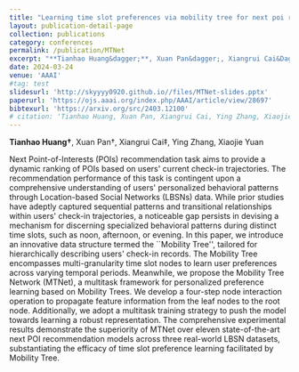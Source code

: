 ```yaml
---
title: "Learning time slot preferences via mobility tree for next poi recommendation"
layout: publication-detail-page
collection: publications
category: conferences
permalink: /publication/MTNet
excerpt: "**Tianhao Huang&dagger;**, Xuan Pan&dagger;, Xiangrui Cai&Dagger;, Ying Zhang, Xiaojie Yuan"
date: 2024-03-24
venue: 'AAAI'
#tag: test
slidesurl: 'http://skyyyy0920.github.io//files/MTNet-slides.pptx'
paperurl: 'https://ojs.aaai.org/index.php/AAAI/article/view/28697'
bibtexurl: 'https://arxiv.org/src/2403.12100'
# citation: 'Tianhao Huang, Xuan Pan, Xiangrui Cai, Ying Zhang, Xiaojie Yuan. "Learning time slot preferences via mobility tree for next poi recommendation." Proceedings of the AAAI Conference on Artificial Intelligence. Vol. 38. No. 8. 2024.'
---
```

**Tianhao Huang&dagger;**, Xuan Pan&dagger;, Xiangrui Cai&Dagger;, Ying Zhang, Xiaojie Yuan

Next Point-of-Interests (POIs) recommendation task aims to provide a dynamic ranking of POIs based on users' current check-in trajectories. The recommendation performance of this task is contingent upon a comprehensive understanding of users' personalized behavioral patterns through Location-based Social Networks (LBSNs) data. While prior studies have adeptly captured sequential patterns and transitional relationships within users' check-in trajectories, a noticeable gap persists in devising a mechanism for discerning specialized behavioral patterns during distinct time slots, such as noon, afternoon, or evening. In this paper, we introduce an innovative data structure termed the ``Mobility Tree'', tailored for hierarchically describing users' check-in records. The Mobility Tree encompasses multi-granularity time slot nodes to learn user preferences across varying temporal periods. Meanwhile, we propose the Mobility Tree Network (MTNet), a multitask framework for personalized preference learning based on Mobility Trees. We develop a four-step node interaction operation to propagate feature information from the leaf nodes to the root node. Additionally, we adopt a multitask training strategy to push the model towards learning a robust representation. The comprehensive experimental results demonstrate the superiority of MTNet over eleven state-of-the-art next POI recommendation models across three real-world LBSN datasets, substantiating the efficacy of time slot preference learning facilitated by Mobility Tree.